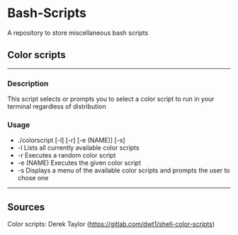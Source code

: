 # Bash-Scripts
A repository to store miscellaneous bash scripts  

## Color scripts
___
### Description
This script selects or prompts you to select a color script to run in your terminal regardless of distribution

### Usage
   -  ./colorscript [-l] [-r] [-e (NAME)] [-s]
   -  -l Lists all currently available color scripts
   -  -r Executes a random color script
   -  -e (NAME) Executes the given color script
   -  -s Displays a menu of the available color scripts and prompts the user to chose one
___

## Sources
Color scripts: Derek Taylor (https://gitlab.com/dwt1/shell-color-scripts)
